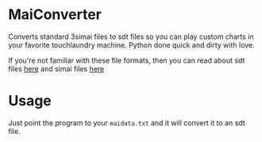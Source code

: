 # MaiConverter
Converts standard 3simai files to sdt files so you can play custom charts in your favorite touchlaundry machine. Python done quick and dirty with love.

If you're not familiar with these file formats, then you can read about sdt files [here](https://listed.to/@donmai/18173/the-four-chart-formats-of-maimai-classic) and simai files [here](https://w.atwiki.jp/simai/pages/25.html)

# Usage
Just point the program to your `maidata.txt` and it will convert it to an sdt file.
